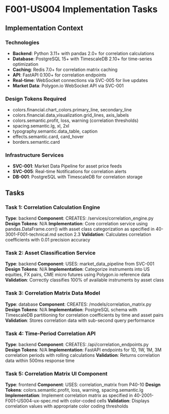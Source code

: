 # F001-US004 Implementation Tasks

## Implementation Context

### Technologies
- **Backend**: Python 3.11+ with pandas 2.0+ for correlation calculations
- **Database**: PostgreSQL 15+ with TimescaleDB 2.10+ for time-series optimization
- **Caching**: Redis 7.0+ for correlation matrix caching
- **API**: FastAPI 0.100+ for correlation endpoints
- **Real-time**: WebSocket connections via SVC-005 for live updates
- **Market Data**: Polygon.io WebSocket API via SVC-001

### Design Tokens Required
- colors.financial.chart_colors.primary_line, secondary_line
- colors.financial.data_visualization.grid_lines, axis_labels
- colors.semantic.profit, loss, warning (correlation thresholds)
- spacing.semantic.lg, xl, 2xl
- typography.semantic.data_table, caption
- effects.semantic.card, card_hover
- borders.semantic.card

### Infrastructure Services
- **SVC-001**: Market Data Pipeline for asset price feeds
- **SVC-005**: Real-time Notifications for correlation alerts
- **DB-001**: PostgreSQL with TimescaleDB for correlation storage

## Tasks

### Task 1: Correlation Calculation Engine
**Type**: backend
**Component**: CREATES: /services/correlation_engine.py
**Design Tokens**: N/A
**Implementation**:
Core correlation service using pandas.DataFrame.corr() with asset class categorization as specified in 40-3001-F001-technical.md section 2.3
**Validation**: Calculates correlation coefficients with 0.01 precision accuracy

### Task 2: Asset Classification Service
**Type**: backend
**Component**: USES: market_data_pipeline from SVC-001
**Design Tokens**: N/A
**Implementation**:
Categorize instruments into US equities, FX pairs, CME micro futures using Polygon.io reference data
**Validation**: Correctly classifies 100% of available instruments by asset class

### Task 3: Correlation Matrix Data Model
**Type**: database
**Component**: CREATES: /models/correlation_matrix.py
**Design Tokens**: N/A
**Implementation**:
PostgreSQL schema with TimescaleDB partitioning for correlation coefficients by time and asset pairs
**Validation**: Stores correlation data with sub-second query performance

### Task 4: Time-Period Correlation API
**Type**: backend
**Component**: CREATES: /api/correlation_endpoints.py
**Design Tokens**: N/A
**Implementation**:
FastAPI endpoints for 1D, 1W, 1M, 3M correlation periods with rolling calculations
**Validation**: Returns correlation data within 500ms response time

### Task 5: Correlation Matrix UI Component
**Type**: frontend
**Component**: USES: correlation_matrix from P40-10
**Design Tokens**: colors.semantic.profit, loss, warning, spacing.semantic.lg
**Implementation**:
Implement correlation matrix as specified in 40-2001-F001-US004-ux-spec.md with color-coded cells
**Validation**: Displays correlation values with appropriate color coding thresholds